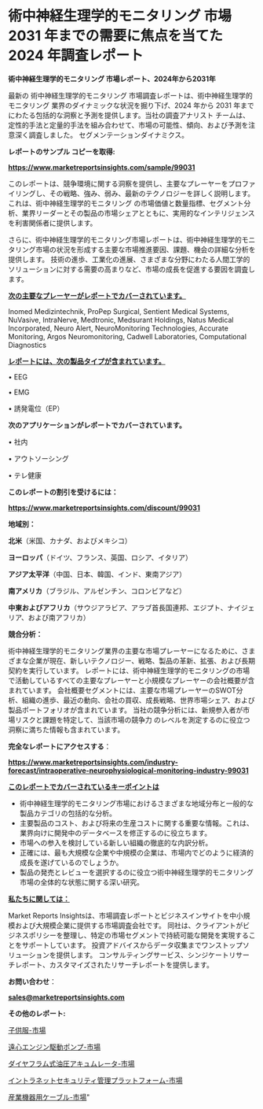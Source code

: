 # 術中神経生理学的モニタリング 市場 2031 年までの需要に焦点を当てた 2024 年調査レポート

<strong>術中神経生理学的モニタリング 市場レポート、2024年から2031年</strong>

最新の 術中神経生理学的モニタリング 市場調査レポートは、術中神経生理学的モニタリング 業界のダイナミックな状況を掘り下げ、2024 年から 2031 年までにわたる包括的な洞察と予測を提供します。当社の調査アナリスト チームは、定性的手法と定量的手法を組み合わせて、市場の可能性、傾向、および予測を注意深く調査しました。 セグメンテーションダイナミクス。



<strong>レポートのサンプル コピーを取得:</strong> <a href=https://www.marketreportsinsights.com/sample/99031>

<strong><u>https://www.marketreportsinsights.com/sample/99031</u></strong></a>

このレポートは、競争環境に関する洞察を提供し、主要なプレーヤーをプロファイリングし、その戦略、強み、弱み、最新のテクノロジーを詳しく説明します。 これは、術中神経生理学的モニタリング の市場価値と数量指標、セグメント分析、業界リーダーとその製品の市場シェアとともに、実用的なインテリジェンスを利害関係者に提供します。

さらに、術中神経生理学的モニタリング市場レポートは、術中神経生理学的モニタリング市場の状況を形成する主要な市場推進要因、課題、機会の詳細な分析を提供します。 技術の進歩、工業化の進展、さまざまな分野にわたる人間工学的ソリューションに対する需要の高まりなど、市場の成長を促進する要因を調査します。



<strong><u>次の主要なプレーヤーがレポートでカバーされています。</u></strong>

Inomed Medizintechnik, ProPep Surgical, Sentient Medical Systems, NuVasive, IntraNerve, Medtronic, Medsurant Holdings, Natus Medical Incorporated, Neuro Alert, NeuroMonitoring Technologies, Accurate Monitoring, Argos Neuromonitoring, Cadwell Laboratories, Computational Diagnostics



<strong><u><b>レポートには、次の製品タイプが含まれています。</b></u></strong>

• EEG

• EMG

• 誘発電位（EP）



<strong><b>次のアプリケーションがレポートでカバーされています。</b></strong>

• 社内

• アウトソーシング

• テレ健康



<strong><b>このレポートの割引を受けるには：</b></strong><a href=https://www.marketreportsinsights.com/discount/99031>

<strong><u>https://www.marketreportsinsights.com/discount/99031</u></strong></a>



<strong>地域別：</strong>



<strong>北米</strong>（米国、カナダ、およびメキシコ）



<strong>ヨーロッパ</strong>（ドイツ、フランス、英国、ロシア、イタリア）



<strong>アジア太平洋</strong>（中国、日本、韓国、インド、東南アジア）



<strong>南アメリカ</strong>（ブラジル、アルゼンチン、コロンビアなど）



<strong>中東およびアフリカ</strong>（サウジアラビア、アラブ首長国連邦、エジプト、ナイジェリア、および南アフリカ）



<strong>競合分析：</strong>

術中神経生理学的モニタリング業界の主要な市場プレーヤーになるために、さまざまな企業が現在、新しいテクノロジー、戦略、製品の革新、拡張、および長期契約を実行しています。 レポートには、術中神経生理学的モニタリングの市場で活動しているすべての主要なプレーヤーと小規模なプレーヤーの会社概要が含まれています。 会社概要セグメントには、主要な市場プレーヤーのSWOT分析、組織の進歩、最近の動向、会社の買収、成長戦略、世界市場シェア、および製品ポートフォリオが含まれています。 当社の競争分析には、新規参入者が市場リスクと課題を特定して、当該市場の競争力 のレベルを測定するのに役立つ洞察に満ちた情報も含まれています。



<strong>完全なレポートにアクセスする</strong>：

<a href=https://www.marketreportsinsights.com/industry-forecast/intraoperative-neurophysiological-monitoring-industry-99031>

<strong><u>https://www.marketreportsinsights.com/industry-forecast/intraoperative-neurophysiological-monitoring-industry-99031</u></strong></a>



<strong><u><b>このレポートでカバーされているキーポイントは</b></u></strong>
<ul>
  <li>術中神経生理学的モニタリング市場におけるさまざまな地域分布と一般的な製品カテゴリの包括的な分析。</li>
  <li>主要製品のコスト、および将来の生産コストに関する重要な情報。これは、業界向けに開発中のデータベースを修正するのに役立ちます。</li>
  <li>市場への参入を検討している新しい組織の徹底的な内訳分析。</li>
  <li>正確には、最も大規模な企業や中規模の企業は、市場内でどのように経済的成長を遂げているのでしょうか。</li>
  <li>製品の発売とレビューを選択するのに役立つ術中神経生理学的モニタリング市場の全体的な状態に関する深い研究。</li>
</ul>


<strong><u><b>私たちに関しては：</b></u></strong>

Market Reports Insightsは、市場調査レポートとビジネスインサイトを中小規模および大規模企業に提供する市場調査会社です。 同社は、クライアントがビジネスポリシーを整理し、特定の市場セグメントで持続可能な開発を実現することをサポートしています。 投資アドバイスからデータ収集までワンストップソリューションを提供します。 コンサルティングサービス、シンジケートリサーチレポート、カスタマイズされたリサーチレポートを提供します。



<strong><b>お問い合わせ</b></strong>：

<a href=mailto:sales@marketreportsinsights.com>

<strong><u>sales@marketreportsinsights.com</u></strong></a>



<strong>その他のレポート:</strong>

<a href=https://www.linkedin.com/pulse/子供服-市場-2023-競争分析と事業成長-2030-analytics-achievers-24-analysis-hqhxf/>子供服-市場</a>

<a href=https://www.linkedin.com/pulse/遠心エンジン駆動ポンプ-市場-2023-推進要因と成長機会-2030-analytics-achievers-24-analysis-odadf/>遠心エンジン駆動ポンプ-市場</a>

<a href=https://www.linkedin.com/pulse/ダイヤフラム式油圧アキュムレータ-市場-2023-推進要因と成長機会-2030-cqdif/>ダイヤフラム式油圧アキュムレータ-市場</a>

<a href=https://www.linkedin.com/pulse/イントラネットセキュリティ管理プラットフォーム-市場-2023-swot-uwhxf/>イントラネットセキュリティ管理プラットフォーム-市場</a>

<a href=https://www.linkedin.com/pulse/産業機器用ケーブル-市場-2023-年のダイナミクスとビジネストレンド-vjf2f/>産業機器用ケーブル-市場</a>"
